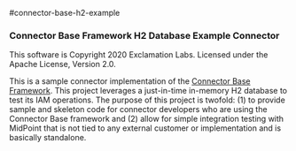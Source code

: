 #connector-base-h2-example
### Connector Base Framework H2 Database Example Connector

This software is Copyright 2020 Exclamation Labs.  Licensed under the Apache License, Version 2.0.

This is a sample connector implementation of the
 [Connector Base Framework](https://github.com/ExclamationLabs/connector-base).
 This project leverages a just-in-time in-memory H2 database to test its IAM operations.
 The purpose of this project is twofold: (1) to provide sample and skeleton code for connector
 developers who are using the Connector Base framework and (2) allow for simple integration
 testing with MidPoint that is not tied to any external customer or implementation and is basically
 standalone.